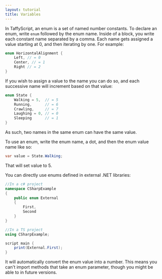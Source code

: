 ```yaml
---
layout: tutorial
title: Variables
---
```


In TaffyScript, an enum is a set of named number constants. To declare an enum, write `enum` followed by the enum name. Inside of a block, you write each constant name separated by a comma. Each name gets assigned a value starting at 0, and then iterating by one. For example:
```cs
enum HorizontalAlignment {
    Left, // = 0
    Center, // = 1
    Right // = 2
}
```

If you wish to assign a value to the name you can do so, and each successive name will increment based on that value:
```cs
enum State {
    Walking = 5,  // = 5
    Running,      // = 6
    Crawling,     // = 7
    Laughing = 0, // = 0
    Sleeping      // = 1
}
```

As such, two names in the same enum can have the same value.

To use an enum, write the enum name, a dot, and then the enum value name like so:
```cs
var value = State.Walking;
```

That will set value to 5.

You can directly use enums defined in external .NET libraries:
```cs
//In a c# project
namespace CSharpExample
{
    public enum External 
    {
        First,
        Second
    }
}

//In a TS project
using CSharpExample;

script main {
    print(External.First);
}
```
It will automatically convert the enum value into a number. This means you can't import methods that take an enum parameter, though you might be able to in future versions.